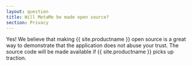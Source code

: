 ```yaml
---
layout: question
title: Will MetaMe be made open source?
section: Privacy 
---
```


Yes! We believe that making {{ site.productname }} open source is a great way to demonstrate that the application does not abuse your trust. The source code will be made available if {{ site.productname }} picks up traction.